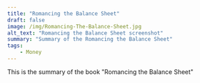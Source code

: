 ```yaml
---
title: "Romancing the Balance Sheet"
draft: false
image: /img/Romancing-The-Balance-Sheet.jpg
alt_text: "Romancing the Balance Sheet screenshot"
summary: "Summary of the Romancing the Balance Sheet"
tags:
    - Money
---
```

This is the summary of the book "Romancing the Balance Sheet"